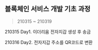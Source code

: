 ## 블록체인 서비스 개발 기초 과정

> 210315 ~ 210319

210315 Day1. 이더리움 전자지갑 생성 후 송금

210316 Day2. 전자지갑 주소를 QR코드로 변환